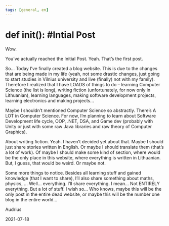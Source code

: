 ```yaml
---
tags: [general, en]
---
```


# def **init**(): #Intial Post

Wow.

You’ve actually reached the Initial Post. Yeah. That’s the first post. <!-- truncate -->

So… Today I’ve finally created a blog website. This is due to the changes that are being made in my life (yeah, not some drastic changes, just going to start studies in Vilnius university and live (finally) not with my family). Therefore I realized that I have LOADS of things to do – learning Computer Science (the list is long), writing fiction (unfortunately, for now only in Lithuanian), learning languages, making software development projects, learning electronics and making projects…

Maybe I shouldn’t mentioned Computer Science so abstractly. There’s A LOT in Computer Science. For now, I’m planning to learn about Software Development life cycle, OOP, .NET, DSA, and Game dev (probably with Unity or just with some raw Java libraries and raw theory of Computer Graphics).

About writing fiction. Yeah. I haven’t decided yet about that. Maybe I should just share stories written in English. Or maybe I should translate them (that’s a lot of work). Of maybe I should make some kind of section, where would be the only place in this website, where everything is written in Lithuanian. But, I guess, that would be weird. Or maybe not.

Some more things to notice. Besides all learning stuff and gained knowledge (that I want to share), I’ll also share something about maths, physics, … Well… everything. I’ll share everything. I mean… Not ENTIRELY everything. But a lot of stuff. I wish so… Who knows, maybe this will be the only post in the entire dead website, or maybe this will be the number one blog in the entire world…

Audrius

2021-07-18
